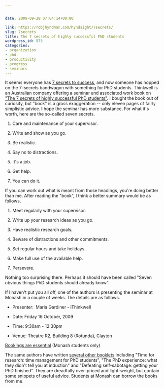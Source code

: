```yaml
---


date: 2009-09-28 07:04:14+00:00

link: https://robjhyndman.com/hyndsight/7secrets/
slug: 7secrets
title: The 7 secrets of highly successful PhD students
wordpress_id: 573
categories:
- organization
- phd
- productivity
- progress
- seminars
---
```


It seems everyone has [7 secrets to success](http://www.google.com/search?q=seven+secrets+of+highly), and now someone has hopped on the 7-secrets bandwagon with something for PhD students. Thinkwell is an Australian company offering a seminar and associated work book on ["The 7 secrets of highly successful PhD students"](http://www.ithinkwell.com.au/bookshop/the-seven-secrets). I bought the book out of curiosity, but "book" is a gross exaggeration -- only eleven pages of fairly simplistic advice. I hope the seminar has more substance. For what it's worth, here are the so-called seven secrets.




  1. Care and maintenance of your supervisor.


  2. Write and show as you go.


  3. Be realistic.


  4. Say no to distractions.


  5. It's a job.


  6. Get help.


  7. You can do it.


If you can work out what is meant from those headings, you're doing better than me. After reading the "book", I think a better summary would be as follows.


  1. Meet regularly with your supervisor.


  2. Write up your research ideas as you go.


  3. Have realistic research goals.


  4. Beware of distractions and other commitments.


  5. Set regular hours and take holidays.


  6. Make full use of the available help.


  7. Persevere.


Nothing too surprising there. Perhaps it should have been called "Seven obvious things PhD students should already know".

If I haven't put you all off, one of the authors is presenting the seminar at Monash in a couple of weeks. The details are as follows.


  * Presenter:  Maria Gardiner - iThinkwell


  * Date: Friday 16 October, 2009


  * Time: 9:30am - 12:30pm


  * Venue: Theatre R2, Building 8 (Rotunda), Clayton


[Bookings are essential](https://my.monash.edu.au/news-and-events/bookings/research/view/12988/) (Monash students only)

The same authors have written [several other booklets](http://www.ithinkwell.com.au/shop) including "Time for research: time management for PhD students", "The PhD experience: what they didn't tell you at induction" and "Defeating self-sabotage: getting your PhD finished". They are dreadfully over-priced and light-weight, but contain some snippets of useful advice. Students at Monash can borrow the books from me.
